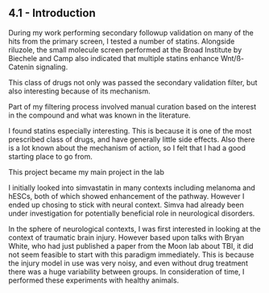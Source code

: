 
## 4.1 - Introduction

During my work performing secondary followup validation on many of the hits from the primary screen, I tested a number of statins. Alongside riluzole, the small molecule screen performed at the Broad Institute by Biechele and Camp also indicated that multiple statins enhance Wnt/ß-Catenin signaling.

This class of drugs not only was passed the secondary validation filter, but also interesting because of its mechanism. 

Part of my filtering process involved manual curation based on the interest in the compound and what was known in the literature.

I found statins especially interesting. This is because it is one of the most prescribed class of drugs, and have generally little side effects. Also there is a lot known about the mechanism of action, so I felt that I had a good starting place to go from.

This project became my main project in the lab

I initially looked into simvastatin in many contexts including melanoma and hESCs, both of which showed enhancement of the pathway. However I ended up chosing to stick with neural context. Simva had already been under investigation for potentially beneficial role in neurological disorders. 

In the sphere of neurological contexts, I was first interested in looking at the context of traumatic brain injury. However based upon talks with Bryan White, who had just published a paper from the Moon lab about TBI, it did not seem feasible to start with this paradigm immediately. This is because the injury model in use was very noisy, and even without drug treatment there was a huge variability between groups. In consideration of time, I performed these experiments with healthy animals.
